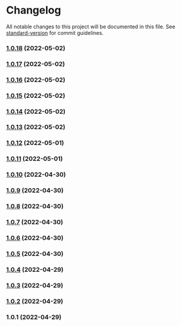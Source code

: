 # Changelog

All notable changes to this project will be documented in this file. See [standard-version](https://github.com/conventional-changelog/standard-version) for commit guidelines.

### [1.0.18](https://github.com/aloketewary/tildate/compare/v1.0.17...v1.0.18) (2022-05-02)

### [1.0.17](https://github.com/aloketewary/tildate/compare/v1.0.16...v1.0.17) (2022-05-02)

### [1.0.16](https://github.com/aloketewary/tildate/compare/v1.0.15...v1.0.16) (2022-05-02)

### [1.0.15](https://github.com/aloketewary/tildate/compare/v1.0.14...v1.0.15) (2022-05-02)

### [1.0.14](https://github.com/aloketewary/tildate/compare/v1.0.13...v1.0.14) (2022-05-02)

### [1.0.13](https://github.com/aloketewary/tildate/compare/v1.0.12...v1.0.13) (2022-05-02)

### [1.0.12](https://github.com/aloketewary/tildate/compare/v1.0.11...v1.0.12) (2022-05-01)

### [1.0.11](https://github.com/aloketewary/tildate/compare/v1.0.10...v1.0.11) (2022-05-01)

### [1.0.10](https://github.com/aloketewary/tildate/compare/v1.0.9...v1.0.10) (2022-04-30)

### [1.0.9](https://github.com/aloketewary/tildate/compare/v1.0.8...v1.0.9) (2022-04-30)

### [1.0.8](https://github.com/aloketewary/tildate/compare/v1.0.7...v1.0.8) (2022-04-30)

### [1.0.7](https://github.com/aloketewary/tildate/compare/v1.0.6...v1.0.7) (2022-04-30)

### [1.0.6](https://github.com/aloketewary/tildate/compare/v1.0.5...v1.0.6) (2022-04-30)

### [1.0.5](https://github.com/aloketewary/tildate/compare/v1.0.4...v1.0.5) (2022-04-30)

### [1.0.4](https://github.com/aloketewary/tildate/compare/v1.0.3...v1.0.4) (2022-04-29)

### [1.0.3](https://github.com/aloketewary/tildate/compare/v1.0.2...v1.0.3) (2022-04-29)

### [1.0.2](https://github.com/aloketewary/tildate/compare/v1.0.1...v1.0.2) (2022-04-29)

### 1.0.1 (2022-04-29)
